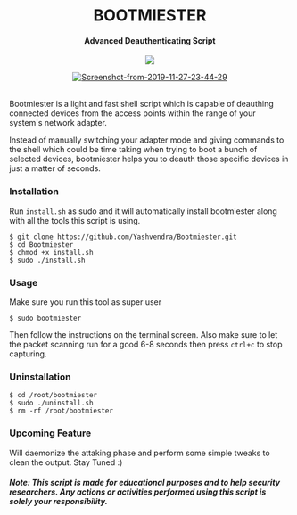 <h1 align="center">BOOTMIESTER</h4>


<h4 align="center">Advanced Deauthenticating Script</h4>
<p align="center">
  <img src="https://img.shields.io/badge/contributions-welcome-brightgreen.svg?style=flat&label=Contributions&colorA=blue&colorB=black">
</p>
<p align="center"><a href="https://imgbb.com/"><img src="https://i.ibb.co/vkbZ0h2/Screenshot-from-2019-11-27-23-44-29.png" alt="Screenshot-from-2019-11-27-23-44-29" border="0"></a><br /><br />
</p>
Bootmiester is a light and fast shell script which is capable of deauthing connected devices from the access points within the range of your system's network adapter. 

Instead of manually switching your adapter mode and giving commands to the shell which could be time taking when trying to boot a bunch of selected devices, bootmiester helps you to deauth those specific devices in just a matter of seconds. 

### Installation
Run `install.sh` as sudo and it will automatically install bootmiester along with all the tools this script is using.
```
$ git clone https://github.com/Yashvendra/Bootmiester.git
$ cd Bootmiester
$ chmod +x install.sh
$ sudo ./install.sh
```

### Usage
Make sure you run this tool as super user
```
$ sudo bootmiester
```
Then follow the instructions on the terminal screen. Also make sure to let the packet scanning run for a good 6-8 seconds then press `ctrl+c` to stop capturing.

### Uninstallation
```
$ cd /root/bootmiester
$ sudo ./uninstall.sh
$ rm -rf /root/bootmiester
```

### Upcoming Feature
Will daemonize the attaking phase and perform some simple tweaks to clean the output. Stay Tuned :)

##### Note: This script is made for educational purposes and to help security researchers. Any actions or activities performed using this script is solely your responsibility.



